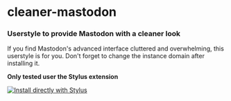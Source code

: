 # cleaner-mastodon
### Userstyle to provide Mastodon with a cleaner look

If you find Mastodon's advanced interface cluttered and overwhelming, this userstyle is for you. Don't forget to change the instance domain after installing it.

**Only tested user the Stylus extension**

[![Install directly with Stylus](https://img.shields.io/badge/Install%20directly%20with-Stylus-00adad.svg)]([MY.USER.CSS](https://github.com/brunomiguel/cleaner-mastodon/raw/main/mastodon.user.css)https://github.com/brunomiguel/cleaner-mastodon/raw/main/mastodon.user.css)
